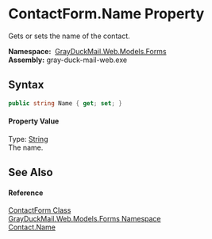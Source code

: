 ContactForm.Name Property
=========================
Gets or sets the name of the contact.

  **Namespace:**  [GrayDuckMail.Web.Models.Forms][1]  
  **Assembly:** gray-duck-mail-web.exe

Syntax
------

```csharp
public string Name { get; set; }
```

#### Property Value
Type: [String][2]  
 The name. 

See Also
--------

#### Reference
[ContactForm Class][3]  
[GrayDuckMail.Web.Models.Forms Namespace][1]  
[Contact.Name][4]  

[1]: ../README.md
[2]: https://docs.microsoft.com/dotnet/api/system.string
[3]: README.md
[4]: ../../GrayDuckMail.Common.Database/Contact/Name.md